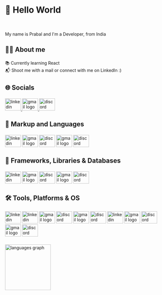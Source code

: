 <h1 align="left">👋 Hello World</h1>

###

<br clear="both">

<p align="left">My name is Prabal and I'm a Developer, from India</p>

###

<h2 align="left">🧑‍💻 About me</h2>

###

<p align="left">📚 Currently learning React<br>📬 Shoot me with a mail or connect with me on LinkedIn :)</p>

###

<h2 align="left">🌐 Socials</h2>

###

<div align="left">
  <a href="https://www.linkedin.com/in/prabal-kumar-70110b201/?utm_source=share&utm_campaign=share_via&utm_content=profile&utm_medium=ios_app" target="_blank" text-decoration: none>
    <img src="https://raw.githubusercontent.com/maurodesouza/profile-readme-generator/master/src/assets/icons/social/linkedin/default.svg" width="52" height="40" alt="linkedin logo"  />
  </a>
  <a href="https://mail.google.com/mail/u/0/?fs=1&to=prabalhayden747@gmail.com&su=&body=Hello+there,%0A%0A&tf=cm" target="_blank" text-decoration: none>
    <img src="https://raw.githubusercontent.com/maurodesouza/profile-readme-generator/master/src/assets/icons/social/gmail/default.svg" width="52" height="40" alt="gmail logo"  />
  </a>
  <a href="https://discord.gg/n8VSGkJ2" target="_blank">
    <img src="https://raw.githubusercontent.com/maurodesouza/profile-readme-generator/master/src/assets/icons/social/discord/default.svg" width="52" height="40" alt="discord logo"  />
  </a>
</div>

###

<h2 align="left">📝 Markup and Languages</h2>

###

<div align="left">
  <a>
    <img src="https://cdn.jsdelivr.net/gh/devicons/devicon/icons/html5/html5-original.svg" width="52" height="40" alt="linkedin logo"  />
  </a>
  <a>
    <img src="https://cdn.jsdelivr.net/gh/devicons/devicon/icons/css3/css3-original.svg" width="52" height="40" alt="gmail logo"  />
  </a>
  <a>
    <img src="https://cdn.jsdelivr.net/gh/devicons/devicon/icons/javascript/javascript-original.svg" width="52" height="40" alt="discord logo"  />
  </a>
   <a>
    <img src="https://cdn.jsdelivr.net/gh/devicons/devicon/icons/java/java-original.svg" width="52" height="40" alt="gmail logo"  />
  </a>
  <a>
    <img src="https://cdn.jsdelivr.net/gh/devicons/devicon/icons/swift/swift-original.svg" width="52" height="40" alt="discord logo"  />
  </a>
</div>

###

<h2 align="left">🧩 Frameworks, Libraries & Databases</h2>

###

<div align="left">
  <a>
    <img src="https://cdn.jsdelivr.net/gh/devicons/devicon/icons/react/react-original.svg" width="52" height="40" alt="linkedin logo"  />
  </a>
  <a>
    <img src="https://cdn.jsdelivr.net/gh/devicons/devicon/icons/bootstrap/bootstrap-original.svg" width="52" height="40" alt="gmail logo"  />
  </a>
  <a>
    <img src="https://cdn.jsdelivr.net/gh/devicons/devicon/icons/firebase/firebase-plain.svg" width="52" height="40" alt="discord logo"  />
  </a>
   <a>
    <img src="https://cdn.jsdelivr.net/gh/devicons/devicon/icons/mongodb/mongodb-original.svg" width="52" height="40" alt="gmail logo"  />
  </a>
  <a>
    <img src="https://cdn.jsdelivr.net/gh/devicons/devicon/icons/mysql/mysql-original.svg" width="52" height="40" alt="discord logo"  />
  </a>
</div>

###

<h2 align="left"> 🛠️ Tools, Platforms & OS</h2>

###

<div align="left">
  <a>
    <img src="https://cdn.jsdelivr.net/gh/devicons/devicon/icons/git/git-original.svg" width="52" height="40" alt="linkedin logo"  />
  </a>
  <a>
    <img src="https://cdn.jsdelivr.net/gh/devicons/devicon/icons/jira/jira-original.svg" width="52" height="40" alt="linkedin logo"  />
  </a>
  <a>
    <img src="https://cdn.jsdelivr.net/gh/devicons/devicon/icons/vscode/vscode-original.svg" width="52" height="40" alt="gmail logo"  />
  </a>
  <a>
    <img src="https://cdn.jsdelivr.net/gh/devicons/devicon/icons/xcode/xcode-original.svg" width="52" height="40" alt="discord logo"  />
  </a>
   <a>
    <img src="https://cdn.jsdelivr.net/gh/devicons/devicon/icons/putty/putty-original.svg" width="52" height="40" alt="gmail logo"  />
  </a>
  <a>
    <img src="https://cdn.jsdelivr.net/gh/devicons/devicon/icons/figma/figma-original.svg" width="52" height="40" alt="discord logo"  />
  </a>
  <a>
    <img src="https://cdn.jsdelivr.net/gh/devicons/devicon/icons/canva/canva-original.svg" width="52" height="40" alt="linkedin logo"  />
  </a>
  <a>
    <img src="https://cdn.jsdelivr.net/gh/devicons/devicon/icons/salesforce/salesforce-original.svg" width="52" height="40" alt="gmail logo"  />
  </a>
  <a>
    <img src="https://cdn.jsdelivr.net/gh/devicons/devicon/icons/apple/apple-original.svg" width="52" height="40" alt="discord logo"  />
  </a>
   <a>
    <img src="https://cdn.jsdelivr.net/gh/devicons/devicon/icons/windows8/windows8-original.svg" width="52" height="40" alt="gmail logo"  />
  </a>
  <a>
    <img src="https://cdn.jsdelivr.net/gh/devicons/devicon/icons/linux/linux-original.svg" width="52" height="40" alt="discord logo"  />
  </a>
</div>

###

<div align="left">
  <img src="https://github-readme-stats.vercel.app/api/top-langs?username=PrabalKumar2311&locale=en&hide_title=false&layout=compact&card_width=320&langs_count=5&theme=dracula&hide_border=false&order=2" height="150" alt="languages graph"  />
</div>